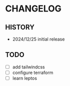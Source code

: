 # CHANGELOG

## HISTORY

- 2024/12/25 initial release

## TODO

- [ ] add tailwindcss
- [ ] configure terraform
- [ ] learn leptos